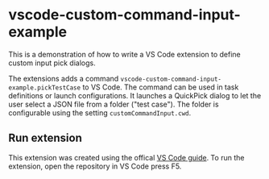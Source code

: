 # vscode-custom-command-input-example

This is a demonstration of how to write a VS Code extension to define custom input pick dialogs.

The extensions adds a command `vscode-custom-command-input-example.pickTestCase` to VS Code. The command can be used in
task definitions or launch configurations. It launches a QuickPick dialog to let the user select a JSON file from a
folder ("test case"). The folder is configurable using the setting `customCommandInput.cwd`.

## Run extension

This extension was created using the offical
[VS Code guide](https://code.visualstudio.com/api/get-started/your-first-extension). To run the extension, open the
repository in VS Code press F5.
